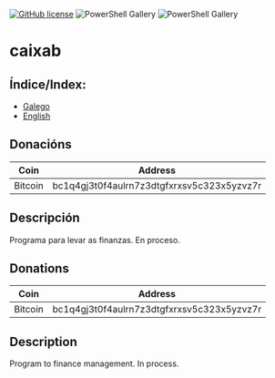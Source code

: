 [![GitHub license](https://img.shields.io/github/license/Ran-n/caixab)](https://github.com/Ran-n/caixab/blob/master/LICENSE)
![PowerShell Gallery](https://img.shields.io/badge/plataforma-LiGNUx-lightgrey)
![PowerShell Gallery](https://img.shields.io/badge/languages-Python-yellow)
# caixab

## Índice/Index:
- [Galego](README.md#descripción)
- [English](README.md#description)

## Donacións

| Coin 			| Address 										|
| ------------ 	| ------------ 									|
| Bitcoin 		| bc1q4gj3t0f4aulrn7z3dtgfxrxsv5c323x5yzvz7r 	|


## Descripción
Programa para levar as finanzas. En proceso.

## Donations

| Coin 			| Address 										|
| ------------ 	| ------------ 									|
| Bitcoin 		| bc1q4gj3t0f4aulrn7z3dtgfxrxsv5c323x5yzvz7r 	|

## Description
Program to finance management. In process.
